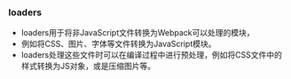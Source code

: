 ### loaders
* loaders用于将非JavaScript文件转换为Webpack可以处理的模块，
* 例如将CSS、图片、字体等文件转换为JavaScript模块。
* loaders处理这些文件时可以在编译过程中进行预处理，例如将CSS文件中的样式转换为JS对象，或是压缩图片等。
